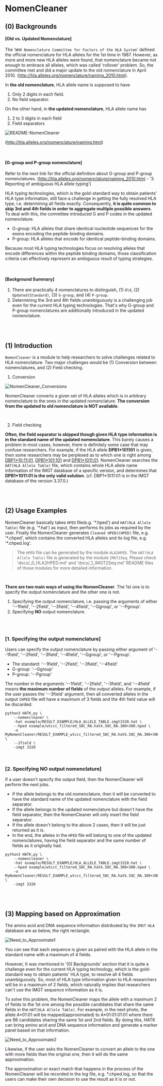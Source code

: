 # NomenCleaner

## (0) Backgrounds

#### [Old vs. Updated Nomenclature]

The '`WHO Nomenclature Committee for Factors of the HLA System`' defined the official nomenclature for HLA alleles for the 1st time in 1987. However, as more and more new HLA alleles were found, that nomenclature became not enough to embrace all alleles, which was called 'rollover' problem. So, the committee met and did a major update to the old nomenclature in April 2010. (http://hla.alleles.org/nomenclature/naming_2010.html).

In **the old nomenclature**, HLA allele name is supposed to have 

1. Only 2 digits in each field.
2. No field separator.

On the other hand, in **the updated nomenclature**, HLA allele name has

1. 2 to 3 digits in each field
2. Field separators

![README-NomenCleaner](./img/README_3_NomenCleaner_Nomenclature.png)

(http://hla.alleles.org/nomenclature/naming.html)


<!-- The IPD-IMGT/HLA database currently uses the updated one and researchers should use it. However, there are some practical reasons that hinder its usage.

- It can be burdensome for preceding researchers to move from the old to updated nomenclature.
 -->

<br>

#### [G-group and P-group nomenclature]

Refer to the next link for the official definition about G-group and P-group nomenclatures. (http://hla.alleles.org/nomenclature/naming_2010.html - '3. Reporting of ambiguous HLA allele typing') 

HLA typing technologies, which is the gold-standard way to obtain patients' HLA type information, still face a challenge in getting the fully resolved HLA type, i.e. determining all fields exactly. Consequently, **it is quite common to skip 3rd and 4th fields in order to aggregate multiple possible answers**.
To deal with this, the committee introduced G and P codes in the updated nomenclature. 

* G-group: HLA alleles that share identical nucleotide sequences for the exons encoding the peptide-binding domains.
* P-group: HLA alleles that encode for identical peptide-binding domains.

Because most HLA typing technologies focus on resolving alleles that encode differences within the peptide binding domains, those classification criteria can effectively represent an ambiguous result of typing strategies.


<br>

#### [Background Summary]

1. There are practically 4 nomenclatures to distinguish, (1) `Old`, (2) `Updated(Standard)`, (3) `G-group`, and (4) `P-group`.
2. Determining the 3rd and 4th fields unambiguously is a challenging job even for the current HLA typing technologies. That's why G-group and P-group nomenclatures are additionally introduced in the updated nomenclature.


<br>
<br>


## (1) Introduction

`NomenCleaner` is a module to help researchers to solve challenges related to HLA nomenclature. Two major challenges would be (1) Conversion between nomenclatures, and (2) Field checking.



1. Conversion

![NomenCleaner_Conversions](./img/README_3_NomenCleaner_Conversions.png)

NomenCleaner converts a given set of HLA alleles which is in arbitrary nomenclature to the ones in the updated nomenclature. **The conversion from the updated to old nomenclature is NOT available**.

<br>

2. Field checking

**Often, the field separator is skipped though given HLA type information is in the  standard name of the updated nomenclature**. This barely causes a problem in most cases, however, there is definitely some case that may confuse researchers. For example, if the HLA allele **DPB1\*101101** is given, then some researchers may be perplexed as to which one is right among <U>DBP1\*10:11:01</U>, <U>DPB1\*101:101</U> and <U>DPB1\*1011:01</U>. NomenCleaner searches the `HAT(HLA Allele Table)` file, which contains whole HLA allele name information of the IMGT database of a specific version, and determines that **DPB1*1011:01 is the only valid solution**. (cf. DBP1*1011:01 is in the IMGT database of the version 3.37.0.)


<br>
<br>


## (2) Usage Examples

NomenCleaner basically takes `HPED` file(e.g. '\*.hped') and `HAT(HLA Allele Table)` file (e.g. '\*.hat') as input, then performs its jobs as required by the user. Finally the NomenCleaner generates `Cleaned HPED(CHPED)` file, e.g. '\*.chped', which contains the converted HLA alleles and its log file, e.g. '\*.chped.log'.

> The `HPED` file can be generated by the module `HLA2HPED`. The `HAT(HLA Allele Table)` file is generated by the module `IMGT2Seq`. Please check 'docs/_0_HLA2HPED.md' and 'docs/_1_IMGT2Seq.md' README files of those modules for more detailed information.

<br>

**There are two main ways of using the NomenCleaner**. The 1st one is to specify the output nomenclature and the other one is not.

1. Specifying the output nomenclature, i.e. passing the arguments of either '--1field', '--2field', '--3field', '--4field', '--Ggroup', or '--Pgroup'.
2. Specifying **NO** output nomenclature.

<br>
<br>

### [1. Specifying the output nomenclature]

Users can specify the output nomenclature by passing either argument of '--1field', '--2field', '--3field', '--4field', '--Ggroup', or '--Pgroup'.

- The standard: '--1field', '--2field', '--3field', '--4field'
- G-group: '--Ggroup'
- P-group: '--Pgroup'

The number in the arguments '--1field', '--2field', '--3field', and '--4field' means **the maximum number of fields** of the output alleles. For example, if the user passes the '--3field' argument, then all converted alleles in the output `CHPED` file will have a maximum of 3 fields and the 4th field value will be discarded.

```
python3 HATK.py \
    --nomencleaner \
    -hat example/RESULT_EXAMPLE/HLA_ALLELE_TABLE.imgt3320.hat \
    --hped example/wtccc_filtered_58C_RA.hatk.58C_RA.300+300.hped \
    -o MyNomenCleaner/RESULT_EXAMPLE_wtccc_filtered_58C_RA.hatk.58C_RA.300+300.chr6.hg18 \
    --2field \
    -imgt 3320
```

<br>

### [2. Specifying **NO** output nomenclature]

If a user doesn't specify the output field, then the NomenCleaner will perform the next jobs.

<!-- - First of all, the NomenCleaner will check or automatically guess the number of fields for each HLA allele in the HPED file.
- If the allele doesn't have the field separator, then the NomenCleaner will check whether that allele belongs to the old or updated nomenclature.
- If the allele belongs to the old nomenclature, then it will be converted to the one in the standard name of the updated nomenclature with the previously confirmed number of fields.
- If the allele belongs to the updated nomenclature(standard, G-group, or P-group), then the NomenCleaner won't perform any conversion but will insert the field separator.
- If the allele has the field separoator at first, then it will be considered as an allele in the updated nomenclature -->

- If the allele belongs to the old nomenclature, then it will be converted to have the standard name of the updated nomenclature with the field separator.
- If the allele belongs to the updated nomenclature but doesn't have the field separator, then the NomenCleaner will only insert the field separator.
- If the allele doesn't belong to the above 2 cases, then it will be just returned as it is.
- In the end, the alleles in the `HPED` file will belong to one of the updated nomenclatures, having the field separator and the same number of fields as it originally had.

<!-- i.e. old -> standard, standarad -> standard, G-group -> G-group, P-group -> P-group, while each converted allele has the same number of fields as that of its original fields. -->

```
python3 HATK.py \
    --nomencleaner \
    -hat example/RESULT_EXAMPLE/HLA_ALLELE_TABLE.imgt3320.hat \
    --hped example/wtccc_filtered_58C_RA.hatk.58C_RA.300+300.hped \
    -o MyNomenCleaner/RESULT_EXAMPLE_wtccc_filtered_58C_RA.hatk.58C_RA.300+300.chr6.hg18 \
    -imgt 3320
```

<br>
<br>

## (3) Mapping based on Approximation

<!-- Somebody would have a question how the allele with less than 3 fields can be converted to the one with 3 or 4 fields. -->

The amino acid and DNA sequence information distributed by the `IMGT-HLA` database are as below, the right rectangle.

![Need_to_Approximate1](./img/README_3_NomenCleaner_approximation1.png)

You can see that each sequence is given as paired with the HLA allele in the standard name with a maximum of 4 fields.

However, It was mentioned in '(0) Backgrounds' section that it is quite a challenge even for the current HLA typing technology, which is the gold-standard way to obtain patients' HLA type, to resolve all 4 fields unambiguously. So, most of HLA type information given to HLA researchers will be in a maximum of 2 fields, which naturally implies that researchers can't use the IMGT sequence information as it is.

To solve this problem, the NomenCleaner maps the allele with a maximum 2 of fields to the 1st one among the possible candidates that share the same fields in the `HAT(HLA Allele Table)`. For example, in the next photo, the allele A\*01:01 will be mapped(approximated) to A\*01:01:01:01 where there are 96 candidates sharing the same 1st and 2nd fields. By doing this, HATK can bring amino acid and DNA sequence information and  generate a marker panel based on that information.

![Need_to_Approximate2](./img/README_3_NomenCleaner_approximation2.png)

Likewise, if the user asks the NomenCleaner to convert an allele to the one with more fields than the original one, then it will do the same approximation.

The approximation or exact match that happens in the process of the NomenCleaner will be recorded in the log file, e.g. *.chped.log, so that the users can make their own decision to use the result as it is or not.

<!-- <br>
<br>


## (4) Log file example


![LogFile_example_1](./img/README_3_NomenCleaner_Logfile1.png)

![LogFile_example_2](./img/README_3_NomenCleaner_Logfile2.png) -->
